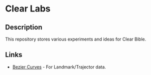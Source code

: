 # Clear Labs

## Description

This repository stores various experiments and ideas for Clear Bible.

## Links

- [Bezier Curves](https://jcuenod.github.io/clear-labs/beziers) - For Landmark/Trajector data.